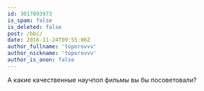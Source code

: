 ```yaml
---
id: 3017893973
is_spam: false
is_deleted: false
post: /bbc/
date: 2016-11-24T09:55:06Z
author_fullname: 'toporovvv'
author_nickname: 'toporovvv'
author_is_anon: false
---
```


<p>А какие качественные научпоп фильмы вы бы посоветовали?</p>
